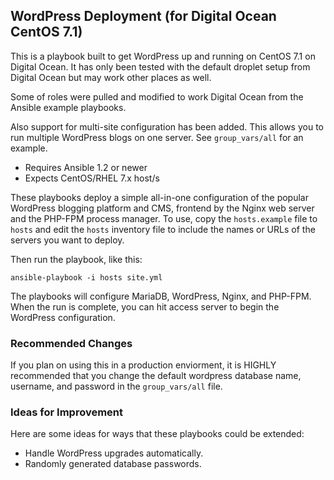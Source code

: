 ## WordPress Deployment (for Digital Ocean CentOS 7.1)

This is a playbook built to get WordPress up and running on CentOS 7.1 on
Digital Ocean. It has only been tested with the default droplet setup from
Digital Ocean but may work other places as well.

Some of roles were pulled and modified to work Digital Ocean from the Ansible
example playbooks.

Also support for multi-site configuration has been added. This allows you to run
multiple WordPress blogs on one server. See `group_vars/all` for an example.

- Requires Ansible 1.2 or newer
- Expects CentOS/RHEL 7.x host/s

These playbooks deploy a simple all-in-one configuration of the popular
WordPress blogging platform and CMS, frontend by the Nginx web server and the
PHP-FPM process manager. To use, copy the `hosts.example` file to `hosts` and
edit the `hosts` inventory file to include the names or URLs of the servers
you want to deploy.

Then run the playbook, like this:

	ansible-playbook -i hosts site.yml

The playbooks will configure MariaDB, WordPress, Nginx, and PHP-FPM. When the run
is complete, you can hit access server to begin the WordPress configuration.

### Recommended Changes

If you plan on using this in a production enviorment, it is HIGHLY recommended
that you change the default wordpress database name, username, and password in
the `group_vars/all` file.

### Ideas for Improvement

Here are some ideas for ways that these playbooks could be extended:

- Handle WordPress upgrades automatically.
- Randomly generated database passwords.

